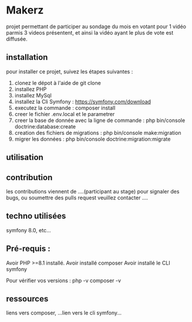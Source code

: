 # Makerz 
projet permettant de participer au sondage du mois en votant pour 1 vidéo parmis 3 videos présentent, 
et ainsi la vidéo ayant le plus de vote est diffusée.

## installation
pour installer ce projet, suivez les étapes suivantes :
1. clonez le dépot à l'aide de git clone
2. installez PHP
3. installez MySql
4. installez la Cli Symfony : https://symfony.com/download
5. executez la commande : composer install
6. creer le fichier .env.local et le parametrer
7. creer la base de donnée avec la ligne de commande : php bin/console doctrine:database:create
8. creation des fichiers de migrations : php bin/console make:migration
9. migrer les données : php bin/console doctrine:migration:migrate

## utilisation

## contribution
les contributions viennent de ....(participant au stage)
pour signaler des bugs, ou soumettre des pulls request veuillez contacter ....

## techno utilisées
symfony 8.0, etc...

## Pré-requis : 
Avoir PHP >=8.1 installé. 
Avoir installé composer 
Avoir installé le CLI symfony

Pour vérifier vos versions :
php -v
composer -v

## ressources
liens vers composer, ...lien vers le cli symfony...